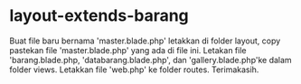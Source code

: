 # layout-extends-barang
Buat file baru bernama 'master.blade.php' letakkan di folder layout, copy pastekan file 'master.blade.php' yang ada di file ini.
Letakan file 'barang.blade.php, 'databarang.blade.php', dan 'gallery.blade.php'ke dalam folder views.
Letakkan file 'web.php' ke folder routes.
Terimakasih.

